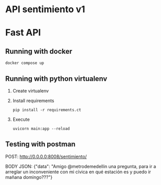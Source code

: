 # API sentimiento v1


# Fast API

## Running with docker

```shell
docker compose up
```



## Running with python virtualenv

1. Create virtualenv

2. Install requirements

    ```shell
    pip install -r requirements.ct
    ```

3. Execute

    ```shell
    uvicorn main:app --reload
    ```



## Testing with postman

POST:  http://0.0.0.0:8008/sentimiento/

BODY JSON:  {"data": "Amigo @metrodemedellin una pregunta, para ir a arreglar un inconveniente con mi cívica en qué estación es y puedo ir mañana domingo???"}

